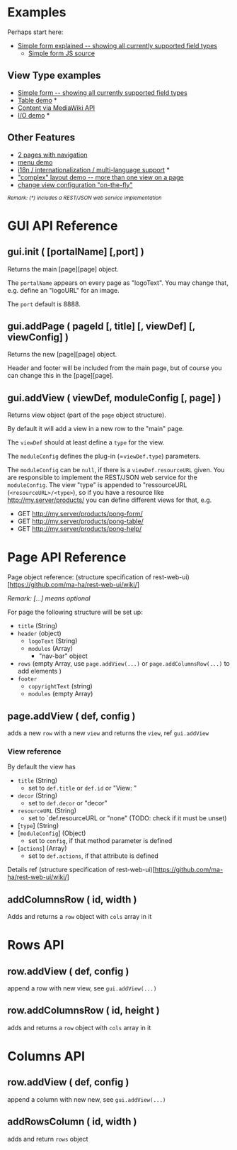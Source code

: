 # Examples
Perhaps start here:
* [Simple form explained -- showing all currently supported field types](https://github.com/ma-ha/easy-web-app/blob/master/examples/simple/)
  *  [Simple form JS source](https://github.com/ma-ha/easy-web-app/blob/master/examples/simple/index.js)
  
## View Type examples  
* [Simple form -- showing all currently supported field types](https://github.com/ma-ha/easy-web-app/blob/master/examples/simple/index.js)
* [Table demo](https://github.com/ma-ha/easy-web-app/blob/master/examples/table-demo/index.js) \*
* [Content via MediaWiki API](https://github.com/ma-ha/easy-web-app/blob/master/examples/wiki-demo/index.js)
* [I/O demo](https://github.com/ma-ha/easy-web-app/blob/master/examples/io/index.js) \*

## Other Features
* [2 pages with navigation](https://github.com/ma-ha/easy-web-app/blob/master/examples/multi-page/index.js)
* [menu demo](https://github.com/ma-ha/easy-web-app/blob/master/examples/menu-tabs/index.js)
* [i18n / internationalization / multi-language support](https://github.com/ma-ha/easy-web-app/blob/master/examples/i18n/index.js) \*
* ["complex" layout demo -- more than one view on a page](https://github.com/ma-ha/easy-web-app/blob/master/examples/complex-layout/index.js)
* [change view configuration "on-the-fly"](https://github.com/ma-ha/easy-web-app/blob/master/examples/on-the-fly-config/index.js)

<sub>_Remark: (\*) includes a REST/JSON web service implementation_</sub>  
 
 
# GUI API Reference
## gui.init ( [portalName] [,port] )
Returns the main [page][page] object.

The `portalName` appears on every page as "logoText".
You may change that, e.g. define an "logoURL" for an image. 

The `port` default is 8888.

## gui.addPage ( pageId [, title] [, viewDef] [, viewConfig] )
Returns the new [page][page] object.

Header and footer will be included from the main page, 
but of course you can change this in the [page][page].

## gui.addView ( viewDef, moduleConfig [, page] ) 
Returns view object (part of the `page` object structure).

By default it will add a view in a new row to the "main" page.

The `viewDef` should at least define a `type` for the view.

The `moduleConfig` defines the plug-in (=`viewDef.type`) parameters.  

The `moduleConfig` can be `null`, if there is a `viewDef.resourceURL` given.
You are responsible to implement the REST/JSON web service for the `moduleConfig`.
The view "type" is appended to "ressourceURL (`<resourceURL>/<type>`), so if you 
have a resource like http://my.server/products/ you can define different views for that,
e.g.  
* GET http://my.server/products/pong-form/
* GET http://my.server/products/pong-table/
* GET http://my.server/products/pong-help/

# Page API Reference
Page object reference: 
(structure specification of rest-web-ui)[https://github.com/ma-ha/rest-web-ui/wiki/]

_Remark: [...] means optional_

For page the following structure will be set up:
* `title` (String)
* `header` (object)
  * `logoText` (String)
  * `modules` (Array)
    * "nav-bar" object 
* `rows` (empty Array, use `page.addView(...)` or 
  `page.addColumnsRow(...)` to add elements	)
* `footer`
  * `copyrightText` (string) 
  * `modules` (empty Array)
  
## page.addView ( def, config )
adds a new `row` with a new `view` and returns the `view`, ref `gui.addView`

### View reference
By default the view has
* `title` (String) 
  * set to `def.title` or `def.id` or "View: "
* `decor` (String)
  * set to `def.decor` or "decor"
* `resourceURL` (String)
  * set to `def.resourceURL or "none" (TODO: check if it must be unset)
* [`type`] (String)
* [`moduleConfig`] (Object)
  * set to `config`, if that method parameter is defined
* [`actions`] (Array)
  * set to `def.actions`, if that attribute is defined

Details ref (structure specification of rest-web-ui)[https://github.com/ma-ha/rest-web-ui/wiki/]


## addColumnsRow ( id, width )
Adds and returns a `row` object with `cols` array in it

# Rows API

## row.addView ( def, config )
append a row with new view, see `gui.addView(...)`

## row.addColumnsRow ( id, height )
adds and returns a `row` object with `cols` array in it

# Columns API

## row.addView ( def, config )
append a column with new new, see `gui.addView(...)`

## addRowsColumn ( id, width )
adds and return `rows` object
